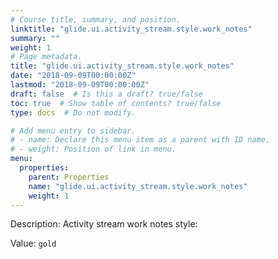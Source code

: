 ```yaml
---
# Course title, summary, and position.
linktitle: "glide.ui.activity_stream.style.work_notes"
summary: ""
weight: 1
# Page metadata.
title: "glide.ui.activity_stream.style.work_notes"
date: "2018-09-09T00:00:00Z"
lastmod: "2018-09-09T00:00:00Z"
draft: false  # Is this a draft? true/false
toc: true  # Show table of contents? true/false
type: docs  # Do not modify.

# Add menu entry to sidebar.
# - name: Declare this menu item as a parent with ID name.
# - weight: Position of link in menu.
menu:
  properties:
    parent: Properties
    name: "glide.ui.activity_stream.style.work_notes"
    weight: 1
---
```


Description: Activity stream work notes style:


Value: `gold`
